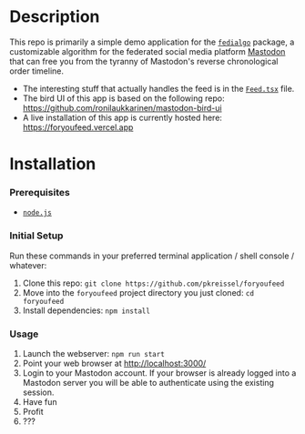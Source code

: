 # Description
This repo is primarily a simple demo application for the [`fedialgo`](https://github.com/pkreissel/fedialgo) package, a customizable algorithm for the federated social media platform [Mastodon](https://joinmastodon.org/) that can free you from the tyranny of Mastodon's reverse chronological order timeline.

* The interesting stuff that actually handles the feed is in the [`Feed.tsx`](src/pages/Feed.tsx) file.
* The bird UI of this app is based on the following repo: https://github.com/ronilaukkarinen/mastodon-bird-ui
* A live installation of this app is currently hosted here: https://foryoufeed.vercel.app

# Installation

### Prerequisites
* [`node.js`](https://nodejs.org/)

### Initial Setup
Run these commands in your preferred terminal application / shell console / whatever:
1. Clone this repo: `git clone https://github.com/pkreissel/foryoufeed`
1. Move into the `foryoufeed` project directory you just cloned: `cd foryoufeed`
1. Install dependencies: `npm install`

### Usage
1. Launch the webserver: `npm run start`
1. Point your web browser at [http://localhost:3000/](http://localhost:3000/)
1. Login to your Mastodon account. If your browser is already logged into a Mastodon server you will be able to authenticate using the existing session.
4. Have fun
5. Profit
6. ???
